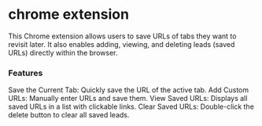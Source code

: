 # chrome extension

This Chrome extension allows users to save URLs of tabs they want to revisit later. It also enables adding, viewing, and deleting leads (saved URLs) directly within the browser.

### Features
Save the Current Tab: Quickly save the URL of the active tab.
Add Custom URLs: Manually enter URLs and save them.
View Saved URLs: Displays all saved URLs in a list with clickable links.
Clear Saved URLs: Double-click the delete button to clear all saved leads.
